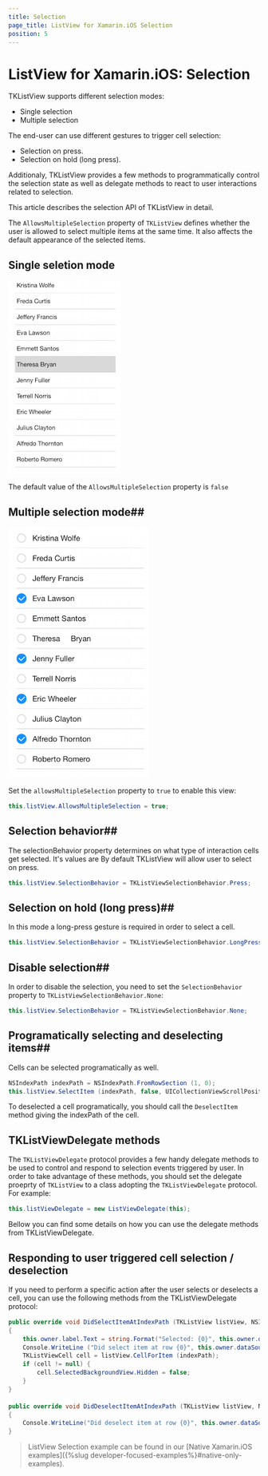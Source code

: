 ```yaml
---
title: Selection
page_title: ListView for Xamarin.iOS Selection
position: 5
---
```


# ListView for Xamarin.iOS: Selection

TKListView supports different selection modes:

- Single selection
- Multiple selection

The end-user can use different gestures to trigger cell selection:

- Selection on press.
- Selection on hold (long press).

Additionaly, TKListView provides a few methods to programmatically control the selection state as well as delegate methods to react to user interactions related to selection.

This article describes the selection API of TKListView in detail.

The <code>AllowsMultipleSelection</code> property of <code>TKListView</code> defines whether the user is allowed to select multiple items at the same time. It also affects the default appearance of the selected items.

## Single seletion mode ##

<img src="../images/listview-selection001.png"/>

The default value of the <code>AllowsMultipleSelection</code> property is <code>false</code> 

## Multiple selection mode##

<img src="../images/listview-selection002.png"/>

Set the <code>allowsMultipleSelection</code> property to <code>true</code> to enable this view:

```C#
this.listView.AllowsMultipleSelection = true;
```

## Selection behavior##

The selectionBehavior property determines on what type of interaction cells get selected. It's values are 
By default TKListView will allow user to select on press.

```C#
this.listView.SelectionBehavior = TKListViewSelectionBehavior.Press;
```

## Selection on hold (long press)##

In this mode a long-press gesture is required in order to select a cell.

```C#
this.listView.SelectionBehavior = TKListViewSelectionBehavior.LongPress;
```

## Disable selection##

In order to disable the selection, you need to set the <code>SelectionBehavior</code> property to <code>TKListViewSelectionBehavior.None</code>:

```C#
this.listView.SelectionBehavior = TKListViewSelectionBehavior.None;
```

## Programatically selecting and deselecting items##

Cells can be selected programatically as well.

```C#
NSIndexPath indexPath = NSIndexPath.FromRowSection (1, 0);
this.listView.SelectItem (indexPath, false, UICollectionViewScrollPosition.None);
```

To deselected a cell programatically, you should call the <code>DeselectItem</code> method giving the indexPath of the cell.

## TKListViewDelegate methods

The <code>TKListViewDelegate</code> protocol provides a few handy delegate methods to be used to control and respond to selection events triggered by user. In order to take advantage of these methods, you should set the delegate proeprty of <code>TKListView</code> to a class adopting the <code>TKListViewDelegate</code> protocol. For example:

```C#
this.listViewDelegate = new ListViewDelegate(this);
```

Bellow you can find some details on how you can use the delegate methods from TKListViewDelegate.

## Responding to user triggered cell selection / deselection

If you need to perform a specific action after the user selects or deselects a cell, you can use the following methods from the TKListViewDelegate protocol:

<snippet id='listview-respond'/>

<snippet id='listview-respond-swift'/>

```C#
public override void DidSelectItemAtIndexPath (TKListView listView, NSIndexPath indexPath)
{
    this.owner.label.Text = string.Format("Selected: {0}", this.owner.dataSource.Items[indexPath.Row]);
    Console.WriteLine ("Did select item at row {0}", this.owner.dataSource.Items [indexPath.Row]);
    TKListViewCell cell = listView.CellForItem (indexPath);
    if (cell != null) {
        cell.SelectedBackgroundView.Hidden = false;
    }
}

public override void DidDeselectItemAtIndexPath (TKListView listView, NSIndexPath indexPath)
{
    Console.WriteLine("Did deselect item at row {0}", this.owner.dataSource.Items[indexPath.Row]);
}
```

> ListView Selection example can be found in our [Native Xamarin.iOS examples]({%slug developer-focused-examples%}#native-only-examples).